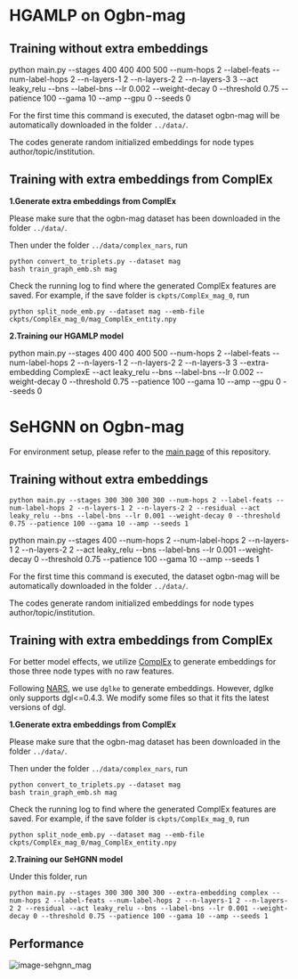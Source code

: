 # HGAMLP on Ogbn-mag

## Training without extra embeddings

python main.py --stages 400 400 400 500  --num-hops 2 --label-feats --num-label-hops 2 --n-layers-1 2 --n-layers-2 2 --n-layers-3 3 --act leaky_relu --bns --label-bns --lr 0.002 --weight-decay 0 --threshold 0.75 --patience 100 --gama 10 --amp --gpu 0 --seeds 0

For the first time this command is executed, the dataset ogbn-mag will be automatically downloaded in the folder `../data/`.

The codes generate random initialized embeddings for node types author/topic/institution.

## Training with extra embeddings from ComplEx

**1.Generate extra embeddings from ComplEx**

Please make sure that the ogbn-mag dataset has been downloaded in the folder `../data/`.

Then under the folder `../data/complex_nars`, run

```setup
python convert_to_triplets.py --dataset mag
bash train_graph_emb.sh mag
```

Check the running log to find where the generated ComplEx features are saved. For example, if the save folder is `ckpts/ComplEx_mag_0`, run

```setup
python split_node_emb.py --dataset mag --emb-file ckpts/ComplEx_mag_0/mag_ComplEx_entity.npy
```

**2.Training our HGAMLP model**

python main.py --stages 400 400 400 500  --num-hops 2 --label-feats --num-label-hops 2 --n-layers-1 2 --n-layers-2 2 --n-layers-3 3 --extra-embedding ComplexE --act leaky_relu --bns --label-bns --lr 0.002 --weight-decay 0 --threshold 0.75 --patience 100 --gama 10 --amp --gpu 0 --seeds 0















# SeHGNN on Ogbn-mag

For environment setup, please refer to the [main page](../Readme.md) of this repository.

## Training without extra embeddings

```setup
python main.py --stages 300 300 300 300 --num-hops 2 --label-feats --num-label-hops 2 --n-layers-1 2 --n-layers-2 2 --residual --act leaky_relu --bns --label-bns --lr 0.001 --weight-decay 0 --threshold 0.75 --patience 100 --gama 10 --amp --seeds 1
```


python main.py --stages 400 --num-hops 2 --num-label-hops 2 --n-layers-1 2 --n-layers-2 2 --act leaky_relu --bns --label-bns --lr 0.001 --weight-decay 0 --threshold 0.75 --patience 100 --gama 10 --amp --seeds 1

For the first time this command is executed, the dataset ogbn-mag will be automatically downloaded in the folder `../data/`.

The codes generate random initialized embeddings for node types author/topic/institution.

## Training with extra embeddings from ComplEx

For better model effects, we utilize [ComplEx](https://proceedings.mlr.press/v48/trouillon16.html) to generate embeddings for those three node types with no raw features.

Following [NARS](https://github.com/facebookresearch/NARS), we use `dglke` to generate embeddings. However, dglke only supports dgl<=0.4.3. We modify some files so that it fits the latest versions of dgl.

**1.Generate extra embeddings from ComplEx**

Please make sure that the ogbn-mag dataset has been downloaded in the folder `../data/`.

Then under the folder `../data/complex_nars`, run

```setup
python convert_to_triplets.py --dataset mag
bash train_graph_emb.sh mag
```

Check the running log to find where the generated ComplEx features are saved. For example, if the save folder is `ckpts/ComplEx_mag_0`, run

```setup
python split_node_emb.py --dataset mag --emb-file ckpts/ComplEx_mag_0/mag_ComplEx_entity.npy
```

**2.Training our SeHGNN model**

Under this folder, run

```setup
python main.py --stages 300 300 300 300 --extra-embedding complex --num-hops 2 --label-feats --num-label-hops 2 --n-layers-1 2 --n-layers-2 2 --residual --act leaky_relu --bns --label-bns --lr 0.001 --weight-decay 0 --threshold 0.75 --patience 100 --gama 10 --amp --seeds 1
```

## Performance

![image-sehgnn_mag](./image-sehgnn_mag.png)